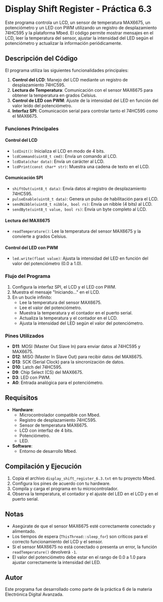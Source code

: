 # Display Shift Register - Práctica 6.3

Este programa controla un LCD, un sensor de temperatura MAX6675, un potenciómetro y un LED con PWM utilizando un registro de desplazamiento 74HC595 y la plataforma Mbed. El código permite mostrar mensajes en el LCD, leer la temperatura del sensor, ajustar la intensidad del LED según el potenciómetro y actualizar la información periódicamente.

## Descripción del Código

El programa utiliza las siguientes funcionalidades principales:

1. **Control del LCD**: Manejo del LCD mediante un registro de desplazamiento 74HC595.
2. **Lectura de Temperatura**: Comunicación con el sensor MAX6675 para obtener la temperatura en grados Celsius.
3. **Control de LED con PWM**: Ajuste de la intensidad del LED en función del valor leído del potenciómetro.
4. **Interfaz SPI**: Comunicación serial para controlar tanto el 74HC595 como el MAX6675.

### Funciones Principales

#### Control del LCD
- `lcdInit()`: Inicializa el LCD en modo de 4 bits.
- `lcdCommand(uint8_t cmd)`: Envía un comando al LCD.
- `lcdData(char data)`: Envía un carácter al LCD.
- `lcdPrint(const char* str)`: Muestra una cadena de texto en el LCD.

#### Comunicación SPI
- `shiftOut(uint8_t data)`: Envía datos al registro de desplazamiento 74HC595.
- `pulseEnable(uint8_t data)`: Genera un pulso de habilitación para el LCD.
- `sendNibble(uint8_t nibble, bool rs)`: Envía un nibble (4 bits) al LCD.
- `sendByte(uint8_t value, bool rs)`: Envía un byte completo al LCD.

#### Lectura del MAX6675
- `readTemperature()`: Lee la temperatura del sensor MAX6675 y la convierte a grados Celsius.

#### Control del LED con PWM
- `led.write(float value)`: Ajusta la intensidad del LED en función del valor del potenciómetro (0.0 a 1.0).

### Flujo del Programa

1. Configura la interfaz SPI, el LCD y el LED con PWM.
2. Muestra el mensaje "Iniciando..." en el LCD.
3. En un bucle infinito:
   - Lee la temperatura del sensor MAX6675.
   - Lee el valor del potenciómetro.
   - Muestra la temperatura y el contador en el puerto serial.
   - Actualiza la temperatura y el contador en el LCD.
   - Ajusta la intensidad del LED según el valor del potenciómetro.

### Pines Utilizados

- **D11**: MOSI (Master Out Slave In) para enviar datos al 74HC595 y MAX6675.
- **D12**: MISO (Master In Slave Out) para recibir datos del MAX6675.
- **D13**: SCK (Serial Clock) para la sincronización de datos.
- **D10**: Latch del 74HC595.
- **D9**: Chip Select (CS) del MAX6675.
- **D3**: LED con PWM.
- **A0**: Entrada analógica para el potenciómetro.

## Requisitos

- **Hardware**:
  - Microcontrolador compatible con Mbed.
  - Registro de desplazamiento 74HC595.
  - Sensor de temperatura MAX6675.
  - LCD con interfaz de 4 bits.
  - Potenciómetro.
  - LED.
- **Software**:
  - Entorno de desarrollo Mbed.

## Compilación y Ejecución

1. Copia el archivo `display_shift_register_6.3.txt` en tu proyecto Mbed.
2. Configura los pines de acuerdo con tu hardware.
3. Compila y carga el programa en tu microcontrolador.
4. Observa la temperatura, el contador y el ajuste del LED en el LCD y en el puerto serial.

## Notas

- Asegúrate de que el sensor MAX6675 esté correctamente conectado y alimentado.
- Los tiempos de espera (`ThisThread::sleep_for`) son críticos para el correcto funcionamiento del LCD y el sensor.
- Si el sensor MAX6675 no está conectado o presenta un error, la función `readTemperature()` devolverá `-1`.
- El valor del potenciómetro debe estar en el rango de 0.0 a 1.0 para ajustar correctamente la intensidad del LED.

## Autor

Este programa fue desarrollado como parte de la práctica 6 de la materia Electrónica Digital Avanzada.
